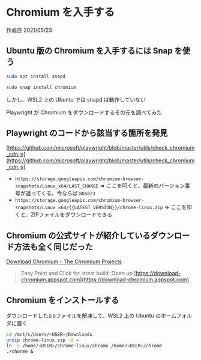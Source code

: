 # Chromium を入手する

作成日 2021/05/23

## Ubuntu 版の Chromium を入手するには Snap を使う

```bash
sudo apt install snapd

sudo snap install chromium
```

しかし、WSL2 上の Ubuntu では snapd は動作していない

Playwright が Chromium をダウンロードするその元を調べてみた

## Playwright のコードから該当する箇所を発見

[https://github.com/microsoft/playwright/blob/master/utils/check_chromium_cdn.js](https://github.com/microsoft/playwright/blob/master/utils/check_chromium_cdn.js)

- `https://storage.googleapis.com/chromium-browser-snapshots/Linux_x64/LAST_CHANGE` => ここを叩くと、最新のバージョン番号が返ってくる。今ならば `885823`
- `https://storage.googleapis.com/chromium-browser-snapshots/Linux_x64/{{LATEST_VERSION}}/chrome-linux.zip` => ここを叩くと、ZIPファイルをダウンロードできる

## Chromium の公式サイトが紹介しているダウンロード方法も全く同じだった

[Download Chromium \- The Chromium Projects](https://www.chromium.org/getting-involved/download-chromium)

> Easy Point and Click for latest build: Open up [https://download-chromium.appspot.com](https://download-chromium.appspot.com)

## Chromium をインストールする

ダウンロードしたzipファイルを解凍して、WSL2 上の Ubuntu のホームフォルダに置く

```bash
cd /mnt/c/Users/<USER>/Downloads
unzip chrome-linux.zip -d ~
ln -s /home/<USER>/chrome-linux/chrome /home/<USER>/chrome
./chorme &
```
